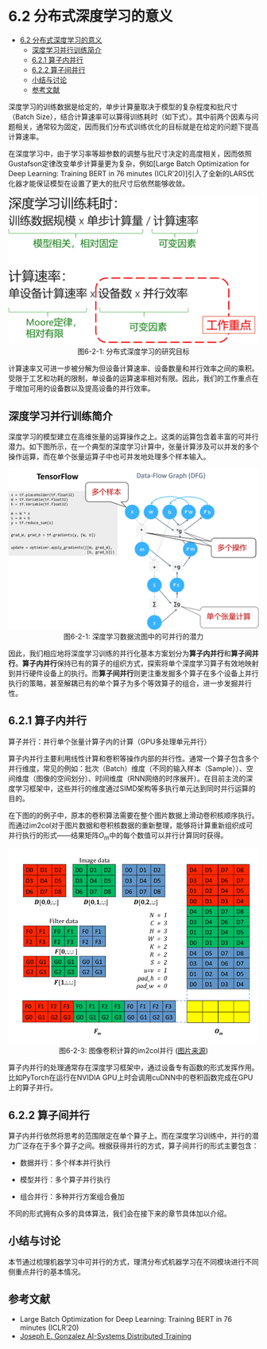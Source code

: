 <!--Copyright © Microsoft Corporation. All rights reserved.
  适用于[License](https://github.com/microsoft/AI-System/blob/main/LICENSE)版权许可-->

# 6.2 分布式深度学习的意义

- [6.2 分布式深度学习的意义](#62-分布式深度学习的意义)
  - [深度学习并行训练简介](#深度学习并行训练简介)
  - [6.2.1 算子内并行](#621-算子内并行)
  - [6.2.2  算子间并行](#622--算子间并行)
  - [小结与讨论](#小结与讨论)
  - [参考文献](#参考文献)


深度学习的训练数据是给定的，单步计算量取决于模型的复杂程度和批尺寸（Batch Size），结合计算速率可以算得训练耗时（如下式）。其中前两个因素与问题相关，通常较为固定，因而我们分布式训练优化的目标就是在给定的问题下提高计算速率。

在深度学习中，由于学习率等超参数的调整与批尺寸决定的高度相关，因而依照Gustafson定律改变单步计算量更为复杂，例如\[Large
Batch Optimization for Deep Learning: Training BERT in 76 minutes (ICLR’20)\]引入了全新的LARS优化器才能保证模型在设置了更大的批尺寸后依然能够收敛。

<center><img src="./img/image9.png" width="600" height="" /></center>
<center>图6-2-1: 分布式深度学习的研究目标 </center>

计算速率又可进一步被分解为但设备计算速率、设备数量和并行效率之间的乘积。受限于工艺和功耗的限制，单设备的运算速率相对有限。因此，我们的工作重点在于增加可用的设备数以及提高设备的并行效率。

深度学习并行训练简介
--------------------

深度学习的模型建立在高维张量的运算操作之上。这类的运算包含着丰富的可并行潜力。如下图所示，在一个典型的深度学习计算中，张量计算涉及可以并发的多个操作运算，而在单个张量运算子中也可并发地处理多个样本输入。

<center><img src="./img/image10b.png" width="800" height="" /></center>
<center>图6-2-1: 深度学习数据流图中的可并行的潜力 </center>

因此，我们相应地将深度学习训练的并行化基本方案划分为**算子内并行**和**算子间并行**。**算子内并行**保持已有的算子的组织方式，探索将单个深度学习算子有效地映射到并行硬件设备上的执行。而**算子间并行**则更注重发掘多个算子在多个设备上并行执行的策略，甚至解耦已有的单个算子为多个等效算子的组合，进一步发掘并行性。

## 6.2.1 算子内并行

算子并行：并行单个张量计算子内的计算（GPU多处理单元并行）

算子内并行主要利用线性计算和卷积等操作内部的并行性。通常一个算子包含多个并行维度，常见的例如：批次（Batch）维度（不同的输入样本（Sample））、空间维度（图像的空间划分）、时间维度（RNN网络的时序展开）。在目前主流的深度学习框架中，这些并行的维度通过SIMD架构等多执行单元达到同时并行运算的目的。

在下图的的例子中，原本的卷积算法需要在整个图片数据上滑动卷积核顺序执行。而通过im2col对于图片数据和卷积核数据的重新整理，能够将计算重新组织成可并行执行的形式——结果矩阵$O_m$中的每个数值可以并行计算同时获得。

<center><img src="./img/image11.png" width="500" height="" /></center>
<center>图6-2-3: 图像卷积计算的im2col并行 (<a href=https://ucbrise.github.io/cs294-ai-sys-fa19/assets/lectures/lec06/06_distributed_training.pdf>图片来源</a>) </center>

算子内并行的处理通常存在深度学习框架中，通过设备专有函数的形式发挥作用。比如PyTorch在运行在NVIDIA
GPU上时会调用cuDNN中的卷积函数完成在GPU上的算子并行。

## 6.2.2  算子间并行

算子内并行依然将思考的范围限定在单个算子上。而在深度学习训练中，并行的潜力广泛存在于多个算子之间。根据获得并行的方式，算子间并行的形式主要包含：

-   数据并行：多个样本并行执行

-   模型并行：多个算子并行执行

-   组合并行：多种并行方案组合叠加

不同的形式拥有众多的具体算法，我们会在接下来的章节具体加以介绍。


## 小结与讨论

本节通过梳理机器学习中可并行的方式，理清分布式机器学习在不同模块进行不同侧重点并行的基本情况。

## 参考文献

- Large Batch Optimization for Deep Learning: Training BERT in 76 minutes (ICLR’20)
- [Joseph E. Gonzalez AI-Systems Distributed Training](https://ucbrise.github.io/cs294-ai-sys-fa19/assets/lectures/lec06/06_distributed_training.pdf)

